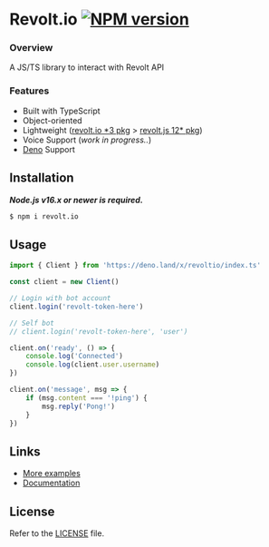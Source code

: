 Revolt.io [![NPM version](https://img.shields.io/npm/v/revolt.io.svg?style=flat-square&color=informational)](https://npmjs.com/package/revolt.io)
====


### Overview
A JS/TS library to interact with Revolt API

### Features
- Built with TypeScript
- Object-oriented
- Lightweight ([revolt.io *3 pkg](/package.json) > [revolt.js 12* pkg](https://github.com/revoltchat/revolt.js/blob/master/package.json))
- Voice Support (*work in progress..*)
- [Deno](./deno) Support

## Installation
***Node.js v16.x or newer is required.***
```bash
$ npm i revolt.io
```

## Usage
```js
import { Client } from 'https://deno.land/x/revoltio/index.ts'

const client = new Client()

// Login with bot account
client.login('revolt-token-here')

// Self bot
// client.login('revolt-token-here', 'user')

client.on('ready', () => {
    console.log('Connected')
    console.log(client.user.username)
})

client.on('message', msg => {
    if (msg.content === '!ping') {
        msg.reply('Pong!')
    }
})
```

## Links
- [More examples](/examples)
- [Documentation]()

## License
Refer to the [LICENSE](LICENSE) file.
